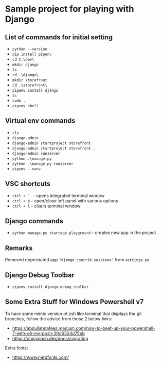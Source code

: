 # Sample project for playing with Django

## List of commands for initial setting

- `python --version`
- `pip install pipenv`
- `cd C:\dev\`
- `mkdir django`
- `ls`
- `cd .\django\`
- `mkdir storefront`
- `cd .\storefront\`
- `pipenv install django`
- `ls`
- `code .`
- `pipenv shell`

## Virtual env commands

- `cls`
- `django-admin`
- `django-admin startproject storefront`
- `django-admin startproject storefront .`
- `django-admin runserver`
- `python .\manage.py`
- `python .\manage.py runserver`
- `pipenv --venv`

## VSC shortcuts

- ```ctrl + ` ``` - opens integrated terminal window
- `ctrl + b` - open/close left panel with various options
- `ctrl + l` - clears terminal window

## Django commands

- `python manage.py startapp playground` - creates new app in the project

## Remarks

Removed depreciated app `"django.contrib.sessions"` from `settings.py`

## Django Debug Toolbar

- `pipenv install django-debug-toolbar`

## Some Extra Stuff for Windows Powershell v7

To have some mimic version of zsh like terminal that displays the git branches, follow the advice from those 2 below links:

- <https://abdullahnafees.medium.com/how-to-beef-up-your-powershell-7-with-oh-my-posh-20d6534d75eb>
- <https://ohmyposh.dev/docs/migrating>

Extra fonts:

- <https://www.nerdfonts.com/>
